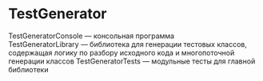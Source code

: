# TestGenerator
TestGeneratorConsole — консольная программа  
TestGeneratorLibrary — библиотека для генерации тестовых классов, содержащая логику по разбору исходного кода и многопоточной генерации классов
TestGeneratorTests — модульные тесты для главной библиотеки
